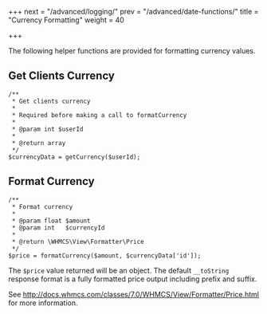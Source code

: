 +++
next = "/advanced/logging/"
prev = "/advanced/date-functions/"
title = "Currency Formatting"
weight = 40

+++

The following helper functions are provided for formatting currency values.

## Get Clients Currency

```
/**
 * Get clients currency
 *
 * Required before making a call to formatCurrency
 *
 * @param int $userId
 *
 * @return array
 */
$currencyData = getCurrency($userId);
```

## Format Currency

```
/**
 * Format currency
 *
 * @param float $amount
 * @param int   $currencyId
 *
 * @return \WHMCS\View\Formatter\Price
 */
$price = formatCurrency($amount, $currencyData['id']);
```

The `$price` value returned will be an object. The default `__toString` response format is a fully formatted price output including prefix and suffix.

See http://docs.whmcs.com/classes/7.0/WHMCS/View/Formatter/Price.html for more information.
